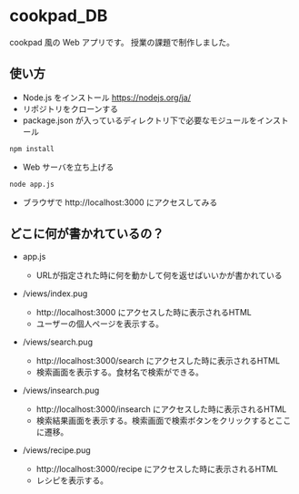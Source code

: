 # cookpad_DB
cookpad 風の Web アプリです。
授業の課題で制作しました。

## 使い方
- Node.js をインストール https://nodejs.org/ja/
- リポジトリをクローンする
- package.json が入っているディレクトリ下で必要なモジュールをインストール  
``` 
npm install
```
- Web サーバを立ち上げる  
``` 
node app.js
```
- ブラウザで http://localhost:3000 にアクセスしてみる

## どこに何が書かれているの？
- app.js
  - URLが指定された時に何を動かして何を返せばいいかが書かれている
  
- /views/index.pug
  - http://localhost:3000 にアクセスした時に表示されるHTML
  - ユーザーの個人ページを表示する。
  
- /views/search.pug
  - http://localhost:3000/search にアクセスした時に表示されるHTML
  - 検索画面を表示する。食材名で検索ができる。
  
- /views/insearch.pug
  - http://localhost:3000/insearch にアクセスした時に表示されるHTML
  - 検索結果画面を表示する。検索画面で検索ボタンをクリックするとここに遷移。
  
- /views/recipe.pug
  - http://localhost:3000/recipe にアクセスした時に表示されるHTML
  - レシピを表示する。


